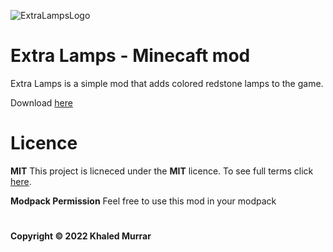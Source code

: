 ![ExtraLampsLogo](https://user-images.githubusercontent.com/95375209/183659272-aae84b74-ecb8-4ae0-846b-178870d30847.png)


# Extra Lamps - Minecaft mod
Extra Lamps is a simple mod that adds colored redstone lamps to the game.

Download [here](https://www.curseforge.com/minecraft/mc-mods/extra-lamps/files)

# Licence
<b>MIT</b>
This project is licneced under the <b>MIT</b> licence. To see full terms click [here](https://github.com/KhalouchDev/ExtraLamps/blob/master/LICENCE).

<b>Modpack Permission</b>
Feel free to use this mod in your modpack
#

<b>Copyright © 2022 Khaled Murrar</b>

